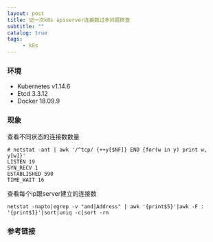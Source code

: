 ```yaml
---
layout: post
title: 记一次k8s apiserver连接数过多问题排查
subtitle: ""
catalog: true
tags:
     - k8s
---
```


### 环境

- Kubernetes v1.14.6
- Etcd 3.3.12
- Docker 18.09.9

### 现象

查看不同状态的连接数数量
```
# netstat -ant | awk '/^tcp/ {++y[$NF]} END {for(w in y) print w, y[w]}'
LISTEN 19
SYN_RECV 1
ESTABLISHED 590
TIME_WAIT 16
```

查看每个ip跟server建立的连接数
```
netstat -napto|egrep -v "and|Address" | awk '{print$5}'|awk -F : '{print$1}'|sort|uniq -c|sort -rn
```



### 参考链接
